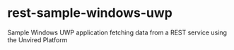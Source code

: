 # rest-sample-windows-uwp
Sample Windows UWP application fetching data from a REST service using the Unvired Platform
